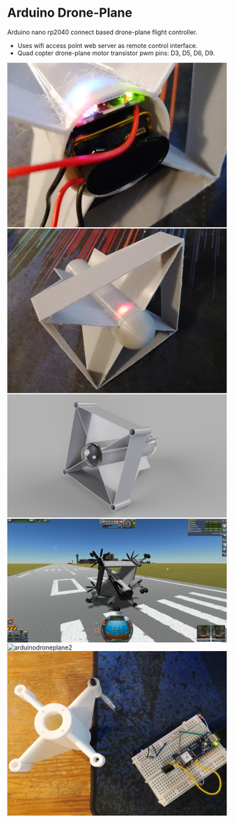 # Arduino Drone-Plane
Arduino nano rp2040 connect based drone-plane flight controller.

- Uses wifi access point web server as remote control interface.
- Quad copter drone-plane motor transistor pwm pins: D3, D5, D6, D9.

![arduinodroneplane6](https://raw.githubusercontent.com/goofyseeker311/arduinodroneplane/refs/heads/main/arduinodroneplane6.jpg)
![arduinodroneplane5](https://raw.githubusercontent.com/goofyseeker311/arduinodroneplane/refs/heads/main/arduinodroneplane5.jpg)
![arduinodroneplane4](https://raw.githubusercontent.com/goofyseeker311/arduinodroneplane/refs/heads/main/arduinodroneplane4.png)
![arduinodroneplane3](https://raw.githubusercontent.com/goofyseeker311/arduinodroneplane/refs/heads/main/arduinodroneplane3.png)
![arduinodroneplane2](https://raw.githubusercontent.com/goofyseeker311/arduinodroneplane/refs/heads/main/arduinodroneplane2.jpg)
![arduinodroneplane](https://raw.githubusercontent.com/goofyseeker311/arduinodroneplane/refs/heads/main/arduinodroneplane.jpg)
